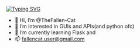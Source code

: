 


<a href="https://git.io/typing-svg"><img src="https://readme-typing-svg.demolab.com?font=Fira+Code&duration=3000&pause=500&color=F72929&center=true&vCenter=true&width=435&lines=Hey%2C+I'm+Abhay.;Coder.;Cyber+Security+Student.;Python+Developer.;Yeah%2C+that's+all." alt="Typing SVG" /></a>

- 👋 Hi, I’m @TheFallen-Cat
- 👀 I’m interested in GUIs and APIs(and python ofc) 
- 🌱 I’m currently learning Flask and 
- 📫 fallencat.user@gmail.com



